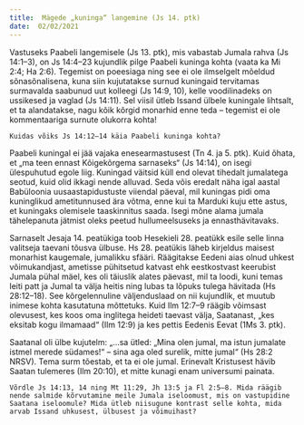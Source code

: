 ```yaml
---
title:  Mägede „kuninga“ langemine (Js 14. ptk)  
date:  02/02/2021  
---
```


Vastuseks Paabeli langemisele (Js 13. ptk), mis vabastab Jumala rahva (Js 14:1–3), on Js 14:4–23 kujundlik pilge Paabeli kuninga kohta (vaata ka Mi 2:4; Ha 2:6). Tegemist on poeesiaga ning see ei ole ilmselgelt mõeldud sõnasõnalisena, kuna siin kujutatakse surnud kuningaid tervitamas surmavalda saabunud uut kolleegi (Js 14:9, 10), kelle voodilinadeks on ussikesed ja vaglad (Js 14:11). Sel viisil ütleb Issand ülbele kuningale lihtsalt, et ta alandatakse, nagu kõik kõrgid monarhid enne teda – tegemist ei ole kommentaariga surnute olukorra kohta!

`Kuidas võiks Js 14:12–14 käia Paabeli kuninga kohta?`

Paabeli kuningal ei jää vajaka enesearmastusest (Tn 4. ja 5. ptk). Kuid õhata, et „ma teen ennast Kõigekõrgema sarnaseks“ (Js 14:14), on isegi ülespuhutud egole liig. Kuningad väitsid küll end olevat tihedalt jumalatega seotud, kuid olid ikkagi nende alluvad. Seda võis eredalt näha igal aastal Babüloonia uusaastapidustuste viiendal päeval, mil kuningas pidi oma kuninglikud ametitunnused ära võtma, enne kui ta Marduki kuju ette astus, et kuningaks olemisele taaskinnitus saada. Isegi mõne alama jumala tähelepanuta jätmist oleks peetud hullumeelsuseks ja ennasthävitavaks.

Sarnaselt Jesaja 14. peatükiga toob Hesekieli 28. peatükk esile selle linna valitseja taevani tõusva ülbuse. Hs 28. peatükis läheb kirjeldus maisest monarhist kaugemale, jumalikku sfääri. Räägitakse Eedeni aias olnud uhkest võimukandjast, ametisse pühitsetud katvast ehk eestkostvast keerubist Jumala pühal mäel, kes oli täiuslik alates päevast, mil ta loodi, kuni temas leiti patt ja Jumal ta välja heitis ning lubas ta lõpuks tulega hävitada (Hs 28:12–18). See kõrgelennuline väljenduslaad on nii kujundlik, et muutub inimese kohta kasutatuna mõttetuks. Kuid Ilm 12:7–9 räägib võimsast olevusest, kes koos oma inglitega heideti taevast välja, Saatanast, „kes eksitab kogu ilmamaad“ (Ilm 12:9) ja kes pettis Eedenis Eevat (1Ms 3. ptk).

Saatanal oli ülbe kujutelm: „…sa ütled: „Mina olen jumal, ma istun jumalate istmel merede südames!“ – sina aga oled surelik, mitte jumal“ (Hs 28:2 NRSV). Tema surm tõestab, et ta ei ole jumal. Erinevalt Kristusest hävib Saatan tulemeres (Ilm 20:10), et mitte kunagi enam universumi painata.

`Võrdle Js 14:13, 14 ning Mt 11:29, Jh 13:5 ja Fl 2:5–8. Mida räägib nende salmide kõrvutamine meile Jumala iseloomust, mis on vastupidine Saatana iseloomule? Mida ütleb niisugune kontrast selle kohta, mida arvab Issand uhkusest, ülbusest ja võimuihast?`
